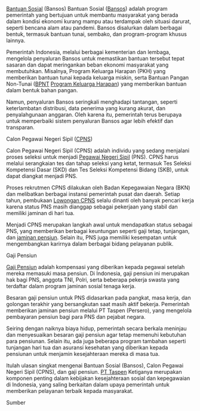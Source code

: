 <a href="https://sites.google.com/view/bungkodesaid" target="_blank">Bantuan Sosial</a> (Bansos)
Bantuan Sosial (<a href="https://sites.google.com/view/bungkodesaid" target="_blank">Bansos</a>) adalah program pemerintah yang bertujuan untuk membantu masyarakat yang berada dalam kondisi ekonomi kurang mampu atau terdampak oleh situasi darurat, seperti bencana alam atau pandemi. Bansos disalurkan dalam berbagai bentuk, termasuk bantuan tunai, sembako, dan program-program khusus lainnya.

Pemerintah Indonesia, melalui berbagai kementerian dan lembaga, mengelola penyaluran Bansos untuk memastikan bantuan tersebut tepat sasaran dan dapat meringankan beban ekonomi masyarakat yang membutuhkan. Misalnya, Program Keluarga Harapan (PKH) yang memberikan bantuan tunai kepada keluarga miskin, serta Bantuan Pangan Non-Tunai (<a href="https://sites.google.com/view/bungkodesaid" target="_blank">BPNT</a> <a href="https://sites.google.com/view/bungkodesaid" target="_blank">Program Keluarga Harapan</a>) yang memberikan bantuan dalam bentuk bahan pangan.

Namun, penyaluran Bansos seringkali menghadapi tantangan, seperti keterlambatan distribusi, data penerima yang kurang akurat, dan penyalahgunaan anggaran. Oleh karena itu, pemerintah terus berupaya untuk memperbaiki sistem penyaluran Bansos agar lebih efektif dan transparan.

Calon Pegawai Negeri Sipil (<a href="https://sites.google.com/view/bungkodesaid" target="_blank">CPNS</a>)

Calon Pegawai Negeri Sipil (CPNS) adalah individu yang sedang menjalani proses seleksi untuk menjadi <a href="https://bansos.web.id" rel="nofollow">Pegawai Negeri Sipil</a> (PNS). CPNS harus melalui serangkaian tes dan tahap seleksi yang ketat, termasuk Tes Seleksi Kompetensi Dasar (SKD) dan Tes Seleksi Kompetensi Bidang (SKB), untuk dapat diangkat menjadi PNS.

Proses rekrutmen CPNS dilakukan oleh Badan Kepegawaian Negara (BKN) dan melibatkan berbagai instansi pemerintah pusat dan daerah. Setiap tahun, pembukaan <a href="https://bansos.web.id" rel="nofollow">Lowongan CPNS</a> selalu dinanti oleh banyak pencari kerja karena status PNS masih dianggap sebagai pekerjaan yang stabil dan memiliki jaminan di hari tua.

Menjadi CPNS merupakan langkah awal untuk mendapatkan status sebagai PNS, yang memberikan berbagai keuntungan seperti gaji tetap, tunjangan, dan <a href="https://bansos.web.id" rel="nofollow">jaminan pensiun</a>. Selain itu, PNS juga memiliki kesempatan untuk mengembangkan karirnya dalam berbagai bidang pelayanan publik.

Gaji Pensiun

<a href="https://sites.google.com/view/bungkodesaid" target="_blank">Gaji Pensiun</a> adalah kompensasi yang diberikan kepada pegawai setelah mereka memasuki masa pensiun. Di Indonesia, gaji pensiun ini merupakan hak bagi PNS, anggota TNI, Polri, serta beberapa pekerja swasta yang terdaftar dalam program jaminan sosial tenaga kerja.

Besaran gaji pensiun untuk PNS didasarkan pada pangkat, masa kerja, dan golongan terakhir yang bersangkutan saat masih aktif bekerja. Pemerintah memberikan jaminan pensiun melalui PT Taspen (Persero), yang mengelola pembayaran pensiun bagi para PNS dan pejabat negara.

Seiring dengan naiknya biaya hidup, pemerintah secara berkala meninjau dan menyesuaikan besaran gaji pensiun agar tetap memenuhi kebutuhan para pensiunan. Selain itu, ada juga beberapa program tambahan seperti tunjangan hari tua dan asuransi kesehatan yang diberikan kepada pensiunan untuk menjamin kesejahteraan mereka di masa tua.

Itulah ulasan singkat mengenai Bantuan Sosial (Bansos), Calon Pegawai Negeri Sipil (CPNS), dan gaji pensiun. <a href="https://bansos.web.id" rel="nofollow">PT Taspen</a> Ketiganya merupakan komponen penting dalam kebijakan kesejahteraan sosial dan kepegawaian di Indonesia, yang saling berkaitan dalam upaya pemerintah untuk memberikan pelayanan terbaik kepada masyarakat.

Sumber
